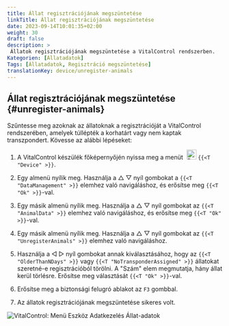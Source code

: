 ```yaml
---
title: Állat regisztrációjának megszüntetése
linkTitle: Állat regisztrációjának megszüntetése
date: 2023-09-14T10:01:35+02:00
weight: 30
draft: false
description: >
 Állatok regisztrációjának megszüntetése a VitalControl rendszerben.
Kategorien: [Állatadatok]
Tags: [Állatadatok, Regisztráció megszüntetése]
translationKey: device/unregister-animals
---
```

## Állat regisztrációjának megszüntetése {#unregister-animals}

Szűntesse meg azoknak az állatoknak a regisztrációját a VitalControl rendszerében, amelyek túllépték a korhatárt vagy nem kaptak transzpondert. Kövesse az alábbi lépéseket:

1. A VitalControl készülék főképernyőjén nyissa meg a menüt &nbsp;<img src="/icons/device.svg" width="23" align="bottom" alt="Device" /> `{{<T "Device" >}}`.

2. Egy almenü nyílik meg. Használja a △ ▽ nyíl gombokat a `{{<T "DataManagement" >}}` elemhez való navigáláshoz, és erősítse meg `{{<T "Ok" >}}`-val.

3. Egy másik almenü nyílik meg. Használja a △ ▽ nyíl gombokat az `{{<T "AnimalData" >}}` elemhez való navigáláshoz, és erősítse meg `{{<T "Ok" >}}`-val.

4. Egy másik almenü nyílik meg. Használja a △ ▽ nyíl gombokat az `{{<T "UnregisterAnimals" >}}` elemhez való navigáláshoz.

5. Használja a ◁ ▷ nyíl gombokat annak kiválasztásához, hogy az `{{<T "OlderThanNDays" >}}` vagy `{{<T "NoTransponderAssigned" >}}` állatokat szeretné-e regisztrációból törölni. A "Szám" elem megmutatja, hány állat kerül törlésre. Erősítse meg választását `{{<T "Ok" >}}`-val.

6. Erősítse meg a biztonsági felugró ablakot az `F3` gombbal.

7. Az állatok regisztrációjának megszüntetése sikeres volt.

![VitalControl: Menü Eszköz Adatkezelés Állat-adatok](../images/unregister.png "Regisztráció megszüntetése")
